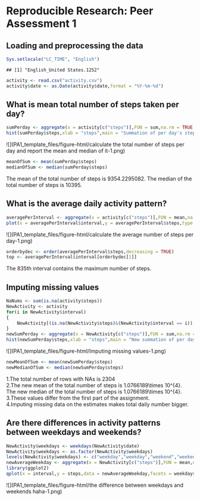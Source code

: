 # Reproducible Research: Peer Assessment 1


## Loading and preprocessing the data

```r
Sys.setlocale("LC_TIME", "English")
```

```
## [1] "English_United States.1252"
```

```r
activity <- read.csv("activity.csv")
activity$date <- as.Date(activity$date,format = "%Y-%m-%d")
```


## What is mean total number of steps taken per day?

```r
sumPerday <- aggregate(x = activity[c("steps")],FUN = sum,na.rm = TRUE,by = list(date = activity$date))
hist(sumPerday$steps,xlab = "steps",main = "Summation of per day's steps")
```

![](PA1_template_files/figure-html/calculate the total number of steps per day and report the mean and median of it-1.png) 

```r
meanOfSum <- mean(sumPerday$steps)
medianOfSum <- median(sumPerday$steps)
```
The mean of the total number of steps is 9354.2295082. 
The median of the total number of steps is 10395. 


## What is the average daily activity pattern?

```r
averagePerInterval <- aggregate(x = activity[c("steps")],FUN = mean,na.rm = TRUE,by = list(interval = activity$interval))
plot(x = averagePerInterval$interval,y = averagePerInterval$steps,type = "l",xlab = "Interval",ylab = "Average steps",main = "The average steps per interval recently")
```

![](PA1_template_files/figure-html/calculate the average number of steps per day-1.png) 

```r
orderbydec <- order(averagePerInterval$steps,decreasing = TRUE)
top <- averagePerInterval$interval[orderbydec[1]]
```
The 835th interval contains the maximum number of steps.

## Imputing missing values

```r
NaNums <- sum(is.na(activity$steps))
NewActivity <- activity
for(i in NewActivity$interval)
{
    NewActivity[(is.na(NewActivity$steps)&(NewActivity$interval == i)),1] <- averagePerInterval[averagePerInterval$interval==i,2]
}
newSumPerday <- aggregate(x = NewActivity[c("steps")],FUN = sum,na.rm = TRUE,by = list(date = NewActivity$date))
hist(newSumPerday$steps,xlab = "steps",main = "New summation of per day's steps")
```

![](PA1_template_files/figure-html/Imputing missing values-1.png) 

```r
newMeanOfSum <- mean(newSumPerday$steps)
newMedianOfSum <- median(newSumPerday$steps)
```
1.The total number of rows with NAs is 2304  
2.The new mean of the total number of steps is 1.0766189\times 10^{4}.  
  The new median of the total number of steps is 1.0766189\times 10^{4}.  
3.These values differ from the first part of the assignment.  
4.Imputing missing data on the estimates makes total daily number bigger.  


## Are there differences in activity patterns between weekdays and weekends?

```r
NewActivity$weekdays <- weekdays(NewActivity$date)
NewActivity$weekdays <- as.factor(NewActivity$weekdays)
levels(NewActivity$weekdays) <- c("weekday","weekday","weekend","weekend","weekday","weekday","weekday")
newAverageWeekday <- aggregate(x = NewActivity[c("steps")],FUN = mean,na.rm = TRUE,by = list(interval = NewActivity$interval,weekdays = NewActivity$weekdays))
library(ggplot2)
qplot(x = interval,y = steps,data = newAverageWeekday,facets = weekdays ~ .,geom = "line",xlab = "Interval",ylab = "Number of steps")
```

![](PA1_template_files/figure-html/the difference between weekdays and weekends haha-1.png) 
